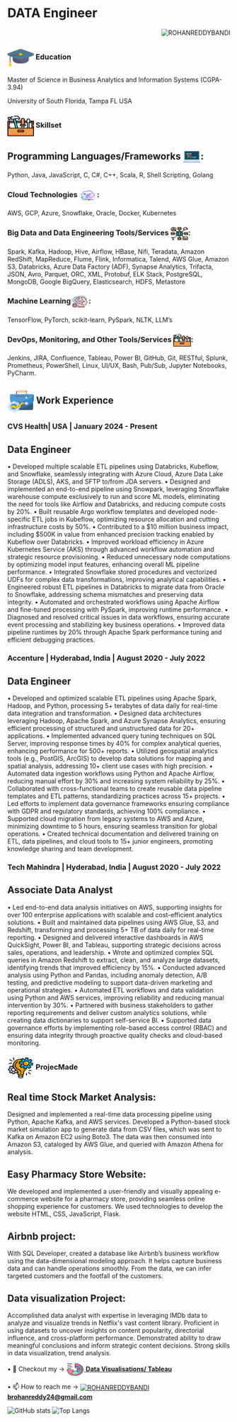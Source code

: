 # DATA Engineer

<p align="right"> <img src="https://komarev.com/ghpvc/?username=rohanreddy1&label=Profile%20views&color=0e75b6&style=flat" alt="ROHANREDDYBANDI" /> </p>

### <img align="center" src="assets/mortarboard.png" alt="ROHANREDDYBANDI" height="50" width="60" /> Education
Master of Science in Business Analytics and Information Systems (CGPA-3.94) 

University of South Florida, Tampa FL USA

### <img align="center" src="assets/tool-box.png" alt="ROHANREDDYBANDI" height="50" width="60" /> Skillset
## Programming Languages/Frameworks <img align="center" src="assets/programming.png" alt="ROHANREDDYBANDI" height="30" width="40" />:
Python, Java, JavaScript, C, C#, C++, Scala, R, Shell Scripting, Golang

### Cloud Technologies <img align="center" src="assets/cloud.png" alt="ROHANREDDYBANDI" height="30" width="40" />:
AWS, GCP, Azure, Snowflake, Oracle, Docker, Kubernetes

### Big Data and Data Engineering Tools/Services <img align="center" src="assets/big-data.png" alt="ROHANREDDYBANDI" height="30" width="40" />:
Spark, Kafka, Hadoop, Hive, Airflow, HBase, Nifi, Teradata, Amazon RedShift, MapReduce, Flume, Flink, Informatica, Talend, AWS Glue, Amazon S3, Databricks, Azure Data Factory (ADF), Synapse Analytics, Trifacta, JSON, Avro, Parquet, ORC, XML, Protobuf, ELK Stack, PostgreSQL, MongoDB, Google BigQuery, Elasticsearch, HDFS, Metastore

### Machine Learning<img align="center" src="assets/machine-learning.png" alt="ROHANREDDYBANDI" height="30" width="40" />:
TensorFlow, PyTorch, scikit-learn, PySpark, NLTK, LLM’s 

### DevOps, Monitoring, and Other Tools/Services <img align="center" src="assets/tool-box.png" alt="ROHANREDDYBANDI" height="30" width="40" />:
Jenkins, JIRA, Confluence, Tableau, Power BI, GitHub, Git, RESTful, Splunk, Prometheus, PowerShell, Linux, UI/UX, Bash, Pub/Sub, Jupyter Notebooks, PyCharm.</strong></p>

## <img align="center" src="assets/career.png" alt="ROHANREDDYBANDI" height="50" width="60" /> Work Experience

### CVS Health| USA | January  2024 - Present
## Data Engineer
•	Developed multiple scalable ETL pipelines using Databricks, Kubeflow, and Snowflake, seamlessly integrating with Azure Cloud, Azure Data Lake Storage (ADLS), AKS, and SFTP to/from JDA servers.
•	Designed and implemented an end-to-end pipeline using Snowpark, leveraging Snowflake warehouse compute exclusively to run and score ML models, eliminating the need for tools like       Airflow and Databricks, and reducing compute costs by 20%.
•	Built reusable Argo workflow templates and developed node-specific ETL jobs in Kubeflow, optimizing resource allocation and cutting infrastructure costs by 50%.
•	Contributed to a $10 million business impact, including $500K in value from enhanced precision tracking enabled by Kubeflow over Databricks.
•	Improved workload efficiency in Azure Kubernetes Service (AKS) through advanced workflow automation and strategic resource provisioning.
•	Reduced unnecessary node computations by optimizing model input features, enhancing overall ML pipeline performance.
•	Integrated Snowflake stored procedures and vectorized UDFs for complex data transformations, improving analytical capabilities.
•	Engineered robust ETL pipelines in Databricks to migrate data from Oracle to Snowflake, addressing schema mismatches and preserving data integrity.
•	Automated and orchestrated workflows using Apache Airflow and fine-tuned processing with PySpark, improving runtime performance.
•	Diagnosed and resolved critical issues in data workflows, ensuring accurate event processing and stabilizing key business operations.
•	Improved data pipeline runtimes by 20% through Apache Spark performance tuning and efficient debugging practices.



### Accenture | Hyderabad, India | August 2020 - July 2022

## Data Engineer
•	Developed and optimized scalable ETL pipelines using Apache Spark, Hadoop, and Python, processing 5+ terabytes of data daily for real-time data integration and transformation.
•	Designed data architectures leveraging Hadoop, Apache Spark, and Azure Synapse Analytics, ensuring efficient processing of structured and unstructured data for 20+ applications.
•	Implemented advanced query tuning techniques on SQL Server, improving response times by 40% for complex analytical queries, enhancing performance for 500+ reports.
•	Utilized geospatial analytics tools (e.g., PostGIS, ArcGIS) to develop data solutions for mapping and spatial analysis, addressing 10+ client use cases with high precision.
•	Automated data ingestion workflows using Python and Apache Airflow, reducing manual effort by 30% and increasing system reliability by 25%.
•	Collaborated with cross-functional teams to create reusable data pipeline templates and ETL patterns, standardizing practices across 15+ projects.
•	Led efforts to implement data governance frameworks ensuring compliance with GDPR and regulatory standards, achieving 100% compliance.
•	Supported cloud migration from legacy systems to AWS and Azure, minimizing downtime to 5 hours, ensuring seamless transition for global operations.
•	Created technical documentation and delivered training on ETL, data pipelines, and cloud tools to 15+ junior engineers, promoting knowledge sharing and team development.

### Tech Mahindra | Hyderabad, India | August 2020 - July 2022

##  Associate Data Analyst 

•	Led end-to-end data analysis initiatives on AWS, supporting insights for over 100 enterprise applications with scalable and cost-efficient analytics solutions.
•	Built and maintained data pipelines using AWS Glue, S3, and Redshift, transforming and processing 5+ TB of data daily for real-time reporting.
•	Designed and delivered interactive dashboards in AWS QuickSight, Power BI, and Tableau, supporting strategic decisions across sales, operations, and leadership.
•	Wrote and optimized complex SQL queries in Amazon Redshift to extract, clean, and analyze large datasets, identifying trends that improved efficiency by 15%.
•	Conducted advanced analysis using Python and Pandas, including anomaly detection, A/B testing, and predictive modeling to support data-driven marketing and operational strategies.
•	Automated ETL workflows and data validation using Python and AWS services, improving reliability and reducing manual intervention by 30%.
•	Partnered with business stakeholders to gather reporting requirements and deliver custom analytics solutions, while creating data dictionaries to support self-service BI.
•	Supported data governance efforts by implementing role-based access control (RBAC) and ensuring data integrity through proactive quality checks and cloud-based monitoring.



### <img align="center" src="assets/project-management.png" alt="ROHANREDDYBANDI" height="50" width="60" /> ProjecMade 
## Real time Stock Market Analysis:
Designed and implemented a real-time data processing pipeline using Python, Apache Kafka, and AWS services. Developed a Python-based stock market simulation app to generate data from CSV files, which was sent to Kafka on Amazon EC2 using Boto3. The data was then consumed into Amazon S3, cataloged by AWS Glue, and queried with Amazon Athena for analysis.
## Easy Pharmacy Store Website: 
We developed and implemented a user-friendly and visually appealing e-commerce website for a pharmacy store, providing seamless online shopping experience for customers. We used technologies to develop the website HTML, CSS, JavaScript, Flask.
## Airbnb project:
With SQL Developer, created a database like Airbnb’s business workflow using the data-dimensional modeling approach. It helps capture business data and can handle operations smoothly. From the data, we can infer targeted customers and the footfall of the customers.
## Data visualization Project:
Accomplished data analyst with expertise in leveraging IMDb data to analyze and visualize trends in Netflix's vast content library. Proficient in using datasets to uncover insights on content popularity, directorial influence, and cross-platform performance. Demonstrated ability to draw meaningful conclusions and inform strategic content decisions. Strong skills in data visualization, trend analysis.

<p>&#x2022; 📝 Checkout my -> <a href="https://public.tableau.com/app/profile/rohan.reddy4614/vizzes"><img align="center" src="assets/visualisation.png" alt="ROHANREDDYBANDI" height="30" width="40" /> <strong>Data Visualisations/ Tableau</strong></a></p>

<p>&#x2022; 📫 How to reach me -> <a href="mailto:brohanreddy24@gmail.com"><img align="center" src="https://user-images.githubusercontent.com/56149197/218254506-dd38dc25-4dc9-4f24-be93-d05a7be9c3d6.png" alt="ROHANREDDYBANDI" height="30" width="40" /> <strong>brohanreddy24@gmail.com</strong></a></p>


![GitHub stats](https://github-readme-stats.vercel.app/api?username=rohanreddy1&show_icons=true&theme=tokyonight)
![Top Langs](https://github-readme-stats.vercel.app/api/top-langs/?username=rohanreddy1&theme=tokyonight)
